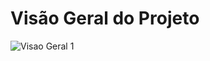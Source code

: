 # Visão Geral do Projeto
![Visao Geral 1](https://user-images.githubusercontent.com/85203206/181034745-5144b698-38f6-4e3f-9b7e-9b2eafea01e5.png)

